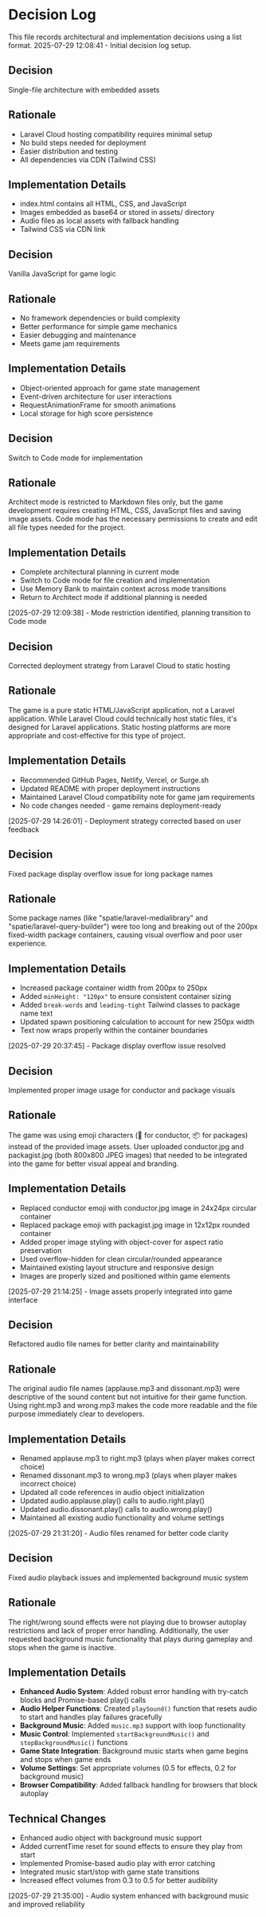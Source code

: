 # Decision Log

This file records architectural and implementation decisions using a list format.
2025-07-29 12:08:41 - Initial decision log setup.

## Decision

Single-file architecture with embedded assets

## Rationale

- Laravel Cloud hosting compatibility requires minimal setup
- No build steps needed for deployment
- Easier distribution and testing
- All dependencies via CDN (Tailwind CSS)

## Implementation Details

- index.html contains all HTML, CSS, and JavaScript
- Images embedded as base64 or stored in assets/ directory
- Audio files as local assets with fallback handling
- Tailwind CSS via CDN link

## Decision

Vanilla JavaScript for game logic

## Rationale

- No framework dependencies or build complexity
- Better performance for simple game mechanics
- Easier debugging and maintenance
- Meets game jam requirements

## Implementation Details

- Object-oriented approach for game state management
- Event-driven architecture for user interactions
- RequestAnimationFrame for smooth animations
- Local storage for high score persistence

## Decision

Switch to Code mode for implementation

## Rationale

Architect mode is restricted to Markdown files only, but the game development requires creating HTML, CSS, JavaScript files and saving image assets. Code mode has the necessary permissions to create and edit all file types needed for the project.

## Implementation Details

- Complete architectural planning in current mode
- Switch to Code mode for file creation and implementation
- Use Memory Bank to maintain context across mode transitions
- Return to Architect mode if additional planning is needed

[2025-07-29 12:09:38] - Mode restriction identified, planning transition to Code mode

## Decision

Corrected deployment strategy from Laravel Cloud to static hosting

## Rationale

The game is a pure static HTML/JavaScript application, not a Laravel application. While Laravel Cloud could technically host static files, it's designed for Laravel applications. Static hosting platforms are more appropriate and cost-effective for this type of project.

## Implementation Details

- Recommended GitHub Pages, Netlify, Vercel, or Surge.sh
- Updated README with proper deployment instructions
- Maintained Laravel Cloud compatibility note for game jam requirements
- No code changes needed - game remains deployment-ready

[2025-07-29 14:26:01] - Deployment strategy corrected based on user feedback

## Decision

Fixed package display overflow issue for long package names

## Rationale

Some package names (like "spatie/laravel-medialibrary" and "spatie/laravel-query-builder") were too long and breaking out of the 200px fixed-width package containers, causing visual overflow and poor user experience.

## Implementation Details

- Increased package container width from 200px to 250px
- Added `minHeight: "120px"` to ensure consistent container sizing
- Added `break-words` and `leading-tight` Tailwind classes to package name text
- Updated spawn positioning calculation to account for new 250px width
- Text now wraps properly within the container boundaries

[2025-07-29 20:37:45] - Package display overflow issue resolved

## Decision

Implemented proper image usage for conductor and package visuals

## Rationale

The game was using emoji characters (🎼 for conductor, 📦 for packages) instead of the provided image assets. User uploaded conductor.jpg and packagist.jpg (both 800x800 JPEG images) that needed to be integrated into the game for better visual appeal and branding.

## Implementation Details

- Replaced conductor emoji with conductor.jpg image in 24x24px circular container
- Replaced package emoji with packagist.jpg image in 12x12px rounded container
- Added proper image styling with object-cover for aspect ratio preservation
- Used overflow-hidden for clean circular/rounded appearance
- Maintained existing layout structure and responsive design
- Images are properly sized and positioned within game elements

[2025-07-29 21:14:25] - Image assets properly integrated into game interface

## Decision

Refactored audio file names for better clarity and maintainability

## Rationale

The original audio file names (applause.mp3 and dissonant.mp3) were descriptive of the sound content but not intuitive for their game function. Using right.mp3 and wrong.mp3 makes the code more readable and the file purpose immediately clear to developers.

## Implementation Details

- Renamed applause.mp3 to right.mp3 (plays when player makes correct choice)
- Renamed dissonant.mp3 to wrong.mp3 (plays when player makes incorrect choice)
- Updated all code references in audio object initialization
- Updated audio.applause.play() calls to audio.right.play()
- Updated audio.dissonant.play() calls to audio.wrong.play()
- Maintained all existing audio functionality and volume settings

[2025-07-29 21:31:20] - Audio files renamed for better code clarity

## Decision

Fixed audio playback issues and implemented background music system

## Rationale

The right/wrong sound effects were not playing due to browser autoplay restrictions and lack of proper error handling. Additionally, the user requested background music functionality that plays during gameplay and stops when the game is inactive.

## Implementation Details

- **Enhanced Audio System**: Added robust error handling with try-catch blocks and Promise-based play() calls
- **Audio Helper Functions**: Created `playSound()` function that resets audio to start and handles play failures gracefully
- **Background Music**: Added `music.mp3` support with loop functionality
- **Music Control**: Implemented `startBackgroundMusic()` and `stopBackgroundMusic()` functions
- **Game State Integration**: Background music starts when game begins and stops when game ends
- **Volume Settings**: Set appropriate volumes (0.5 for effects, 0.2 for background music)
- **Browser Compatibility**: Added fallback handling for browsers that block autoplay

## Technical Changes

- Enhanced audio object with background music support
- Added currentTime reset for sound effects to ensure they play from start
- Implemented Promise-based audio play with error catching
- Integrated music start/stop with game state transitions
- Increased effect volumes from 0.3 to 0.5 for better audibility

[2025-07-29 21:35:00] - Audio system enhanced with background music and improved reliability
